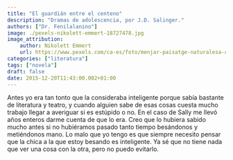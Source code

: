 ```yaml
---
title: "El guardián entre el centeno"
description: "Dramas de adolescencia, por J.D. Salinger."
authors: ["Dr. Fenilalanino"]
image: ./pexels-nikolett-emmert-18727478.jpg
image_attribution:
    author: Nikolett Emmert
    url: https://www.pexels.com/ca-es/foto/menjar-paisatge-naturalesa-cel-18727478/
categories: ["literatura"]
tags: ["novela"]
draft: false
date: 2015-12-20T11:43:00.002+01:00
---
```


Antes yo era tan tonto que la consideraba inteligente porque sabía bastante de literatura y teatro, y cuando alguien sabe de esas cosas cuesta mucho trabajo llegar a averiguar si es estúpido o no. En el caso de Sally me llevó años enteros darme cuenta de que lo era. Creo que lo hubiera sabido mucho antes si no hubiéramos pasado tanto tiempo besándonos y metiéndonos mano. Lo malo que yo tengo es que siempre necesito pensar que la chica a la que estoy besando es inteligente. Ya sé que no tiene nada que ver una cosa con la otra, pero no puedo evitarlo.
